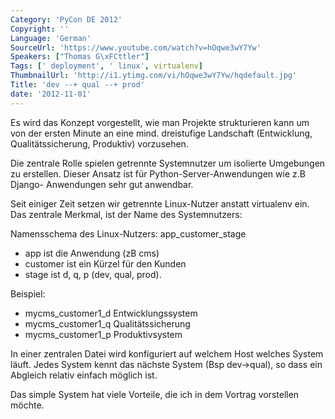 ```yaml
---
Category: 'PyCon DE 2012'
Copyright: ''
Language: 'German'
SourceUrl: 'https://www.youtube.com/watch?v=hOqwe3wY7Yw'
Speakers: ["Thomas G\xFCttler"]
Tags: [' deployment', ' linux', virtualenv]
ThumbnailUrl: 'http://i1.ytimg.com/vi/hOqwe3wY7Yw/hqdefault.jpg'
Title: 'dev --+ qual --+ prod'
date: '2012-11-01'
---
```

Es wird das Konzept vorgestellt, wie man Projekte strukturieren kann um von
der ersten Minute an eine mind. dreistufige Landschaft (Entwicklung,
Qualitätssicherung, Produktiv) vorzusehen.

Die zentrale Rolle spielen getrennte Systemnutzer um isolierte Umgebungen zu
erstellen. Dieser Ansatz ist für Python-Server-Anwendungen wie z.B Django-
Anwendungen sehr gut anwendbar.

Seit einiger Zeit setzen wir getrennte Linux-Nutzer anstatt virtualenv ein.
Das zentrale Merkmal, ist der Name des Systemnutzers:

Namensschema des Linux-Nutzers: app_customer_stage

* app ist die Anwendung (zB cms)  
* customer ist ein Kürzel für den Kunden  
* stage ist d, q, p (dev, qual, prod).

Beispiel:

* mycms_customer1_d Entwicklungssystem  
* mycms_customer1_q Qualitätssicherung  
* mycms_customer1_p Produktivsystem

In einer zentralen Datei wird konfiguriert auf welchem Host welches System
läuft. Jedes System kennt das nächste System (Bsp dev->qual), so dass ein
Abgleich relativ einfach möglich ist.

Das simple System hat viele Vorteile, die ich in dem Vortrag vorstellen
möchte.
